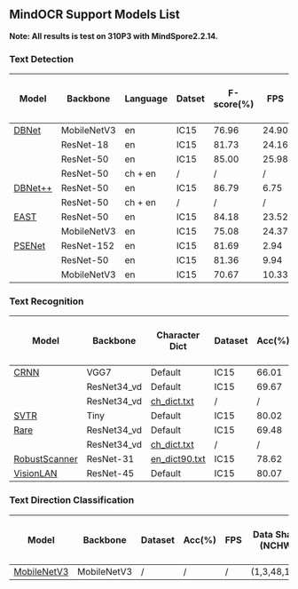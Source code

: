 ## MindOCR Support Models List

**Note: All results is test on 310P3 with MindSpore2.2.14.**

### Text Detection

| Model | Backbone | Language | Datset | F-score(%) | FPS | Data Shape (NCHW) | Lite convert config txt | Configuration File | Download Link |
|---|---|---|---|---|---|---|---|---|---|
| [DBNet](https://github.com/mindspore-lab/mindocr/tree/main/configs/det/dbnet) | MobileNetV3 | en | IC15 | 76.96 | 24.90 | (1,3,736,1280) | [config.txt](https://download-mindspore.osinfra.cn/toolkits/mindocr/dbnet/db_mobilenetv3_icdar15_config.txt) | [yaml](https://github.com/mindspore-lab/mindocr/tree/main/configs/det/dbnet/db_mobilenetv3_icdar15.yaml) | [mindir](https://download-mindspore.osinfra.cn/toolkits/mindocr/dbnet/db_mobilenetv3_icdar15.mindir) |
| | ResNet-18 | en | IC15 | 81.73 | 24.16 | (1,3,736,1280) | [config.txt](https://download-mindspore.osinfra.cn/toolkits/mindocr/dbnet/db_r18_icdar15_config.txt) | [yaml](https://github.com/mindspore-lab/mindocr/tree/main/configs/det/dbnet/db_r18_icdar15.yaml) | [mindir](https://download-mindspore.osinfra.cn/toolkits/mindocr/dbnet/db_r18_icdar15.mindir) |
| | ResNet-50 | en | IC15 | 85.00 | 25.98 | (1,3,736,1280) | [config.txt](https://download-mindspore.osinfra.cn/toolkits/mindocr/dbnet/db_r50_icdar15_config.txt) | [yaml](https://github.com/mindspore-lab/mindocr/tree/main/configs/det/dbnet/db_r50_icdar15.yaml) | [mindir](https://download-mindspore.osinfra.cn/toolkits/mindocr/dbnet/db_r50_icdar15.mindir) |
| | ResNet-50 | ch + en | / | / | / | (1,3,736,1280) | [config.txt](https://download-mindspore.osinfra.cn/toolkits/mindocr/dbnet/db_r50_icdar15-ch_config.txt) | [yaml](https://github.com/mindspore-lab/mindocr/tree/main/configs/det/dbnet/db_r50_icdar15.yaml) | [mindir](https://download-mindspore.osinfra.cn/toolkits/mindocr/dbnet/db_r50_icdar15-ch.mindir) |
| [DBNet++](https://github.com/mindspore-lab/mindocr/tree/main/configs/det/dbnet) | ResNet-50 | en | IC15 | 86.79 | 6.75 | (1,3,1152,2048) | [config.txt](https://download-mindspore.osinfra.cn/toolkits/mindocr/dbnet/dbpp_r50_icdar15_config.txt) | [yaml](https://github.com/mindspore-lab/mindocr/tree/main/configs/det/dbnet/dbpp_r50_icdar15.yaml) | [mindir](https://download-mindspore.osinfra.cn/toolkits/mindocr/dbnet/dbpp_r50_icdar15.mindir) |
| | ResNet-50 | ch + en | / | / | / | (1,3,1152,2048) | [config.txt](https://download-mindspore.osinfra.cn/toolkits/mindocr/dbnet/dbpp_r50_icdar15-ch_config.txt) | [yaml](https://github.com/mindspore-lab/mindocr/tree/main/configs/det/dbnet/dbpp_r50_icdar15.yaml) | [mindir](https://download-mindspore.osinfra.cn/toolkits/mindocr/dbnet/dbpp_r50_icdar15-ch.mindir) |
| [EAST](https://github.com/mindspore-lab/mindocr/tree/main/configs/det/east) | ResNet-50 | en | IC15 | 84.18 | 23.52 | (1,3,720,1280) | [config.txt](https://download-mindspore.osinfra.cn/toolkits/mindocr/east/east_r50_icdar15_config.txt) | [yaml](https://github.com/mindspore-lab/mindocr/tree/main/configs/det/east/east_r50_icdar15.yaml) | [mindir](https://download-mindspore.osinfra.cn/toolkits/mindocr/east/east_r50_icdar15.mindir) |
| | MobileNetV3 | en | IC15 | 75.08 | 24.37 | (1,3,720,1280) | [config.txt](https://download-mindspore.osinfra.cn/toolkits/mindocr/east/east_mobilenetv3_icdar15_config.txt) | [yaml](https://github.com/mindspore-lab/mindocr/blob/main/configs/det/east/east_mobilenetv3_icdar15.yaml) | [mindir](https://download-mindspore.osinfra.cn/toolkits/mindocr/east/east_mobilenetv3_icdar15.mindir) |
| [PSENet](https://github.com/mindspore-lab/mindocr/tree/main/configs/det/psenet) | ResNet-152 | en | IC15 | 81.69 | 2.94 | (1,3,1472,2624) | [config.txt](https://download-mindspore.osinfra.cn/toolkits/mindocr/psenet/pse_r152_icdar15_config.txt) | [yaml](https://github.com/mindspore-lab/mindocr/tree/main/configs/det/psenet/pse_r152_icdar15.yaml) | [mindir](https://download-mindspore.osinfra.cn/toolkits/mindocr/psenet/pse_r152_icdar15.mindir) |
| | ResNet-50 | en | IC15 | 81.36 | 9.94 | (1,3,736,1312) | [config.txt](https://download-mindspore.osinfra.cn/toolkits/mindocr/psenet/pse_r50_icdar15_config.txt) | [yaml](https://github.com/mindspore-lab/mindocr/tree/main/configs/det/psenet/pse_r50_icdar15.yaml) | [mindir](https://download-mindspore.osinfra.cn/toolkits/mindocr/psenet/pse_r50_icdar15.mindir) |
| | MobileNetV3 | en | IC15 | 70.67 | 10.33 | (1,3,736,1312) | [config.txt](https://download-mindspore.osinfra.cn/toolkits/mindocr/psenet/pse_mv3_icdar15_config.txt) | [yaml](https://github.com/mindspore-lab/mindocr/tree/main/configs/det/psenet/pse_mv3_icdar15.yaml) | [mindir](https://download-mindspore.osinfra.cn/toolkits/mindocr/psenet/pse_mv3_icdar15.mindir) |

### Text Recognition

| Model | Backbone | Character Dict | Dataset | Acc(%) | FPS | Data Shape (NCHW) | Lite convert config txt | Configuration File | Download Link |
|---|---|---|---|---|---|---|---|---|---|
| [CRNN](https://github.com/mindspore-lab/mindocr/tree/main/configs/rec/crnn) | VGG7 | Default | IC15 | 66.01 | 394.30 | (1,3,32,100) | [config.txt](https://download-mindspore.osinfra.cn/toolkits/mindocr/crnn/crnn_vgg7_config.txt) | [yaml](https://github.com/mindspore-lab/mindocr/tree/main/configs/rec/crnn/crnn_vgg7.yaml) | [mindir](https://download-mindspore.osinfra.cn/toolkits/mindocr/crnn/crnn_vgg7.mindir) |
| | ResNet34_vd | Default | IC15 | 69.67 | 339.45 | (1,3,32,100) | [config.txt](https://download-mindspore.osinfra.cn/toolkits/mindocr/crnn/crnn_resnet34_config.txt) | [yaml](https://github.com/mindspore-lab/mindocr/tree/main/configs/rec/crnn/crnn_resnet34.yaml) | [mindir](https://download-mindspore.osinfra.cn/toolkits/mindocr/crnn/crnn_resnet34.mindir) |
| | ResNet34_vd | [ch_dict.txt](https://github.com/mindspore-lab/mindocr/tree/main/mindocr/utils/dict/ch_dict.txt) | / | / | / | (1,3,32,320) | [config.txt](https://download-mindspore.osinfra.cn/toolkits/mindocr/crnn/crnn_resnet34_ch_config.txt) | [yaml](https://github.com/mindspore-lab/mindocr/tree/main/configs/rec/crnn/crnn_resnet34_ch.yaml) | [mindir](https://download-mindspore.osinfra.cn/toolkits/mindocr/crnn/crnn_resnet34_ch.mindir) |
| [SVTR](https://github.com/mindspore-lab/mindocr/tree/main/configs/rec/svtr) | Tiny | Default | IC15 | 80.02 | 314.08 | (1,3,64,256) | [config.txt](https://download-mindspore.osinfra.cn/toolkits/mindocr/svtr/svtr_tiny_config.txt) | [yaml](https://github.com/mindspore-lab/mindocr/blob/main/configs/rec/svtr/svtr_tiny.yaml) | [mindir](https://download-mindspore.osinfra.cn/toolkits/mindocr/svtr/svtr_tiny.mindir) |
| [Rare](https://github.com/mindspore-lab/mindocr/tree/main/configs/rec/rare) | ResNet34_vd | Default | IC15 | 69.48 | 239.66 | (1,3,32,100) | [config.txt](https://download-mindspore.osinfra.cn/toolkits/mindocr/rare/rare_resnet34_config.txt) | [yaml](https://github.com/mindspore-lab/mindocr/blob/main/configs/rec/rare/rare_resnet34.yaml) | [mindir](https://download-mindspore.osinfra.cn/toolkits/mindocr/rare/rare_resnet34.mindir) |
| | ResNet34_vd | [ch_dict.txt](https://github.com/mindspore-lab/mindocr/tree/main/mindocr/utils/dict/ch_dict.txt) | / | / | / | (1,3,32,320) | [config.txt](https://download-mindspore.osinfra.cn/toolkits/mindocr/rare/rare_resnet34_ch_config.txt) | [yaml](https://github.com/mindspore-lab/mindocr/blob/main/configs/rec/rare/rare_resnet34_ch.yaml) | [mindir](https://download-mindspore.osinfra.cn/toolkits/mindocr/rare/rare_resnet34_ch.mindir) |
| [RobustScanner](https://github.com/mindspore-lab/mindocr/tree/main/configs/rec/robustscanner) | ResNet-31 | [en_dict90.txt](https://github.com/mindspore-lab/mindocr/blob/main/mindocr/utils/dict/en_dict90.txt) | IC15 | 78.62 | 63.81 | (1,3,48,160) | [config.txt](https://download-mindspore.osinfra.cn/toolkits/mindocr/robustscanner/robustscanner_resnet31_config.txt) | [yaml](https://github.com/mindspore-lab/mindocr/blob/main/configs/rec/robustscanner/robustscanner_resnet31.yaml) | [mindir](https://download-mindspore.osinfra.cn/toolkits/mindocr/robustscanner/robustscanner_resnet31.mindir) |
| [VisionLAN](https://github.com/mindspore-lab/mindocr/tree/main/configs/rec/visionlan) | ResNet-45 | Default | IC15 | 80.07 | 301.49 | (1,3,64,256) | [config.txt](https://download-mindspore.osinfra.cn/toolkits/mindocr/visionlan/visionlan_resnet45_LA_config.txt) | [yaml(LA)](https://github.com/mindspore-lab/mindocr/blob/main/configs/rec/visionlan/visionlan_resnet45_LA.yaml) | [mindir(LA)](https://download-mindspore.osinfra.cn/toolkits/mindocr/visionlan/visionlan_resnet45_LA.mindir) |


### Text Direction Classification
| Model | Backbone | Dataset | Acc(%) | FPS | Data Shape (NCHW) | Lite convert config txt | Configuration File | Download Link |
|---|---|---|---|---|---|---|---|---|
| [MobileNetV3](https://github.com/mindspore-lab/mindocr/tree/main/configs/cls/mobilenetv3) | MobileNetV3 | / | / | / | (1,3,48,192) | [config.txt](https://download-mindspore.osinfra.cn/toolkits/mindocr/cls/cls_mv3_config.txt) | [yaml](https://github.com/mindspore-lab/mindocr/tree/main/configs/cls/mobilenetv3/cls_mv3.yaml) | [mindir](https://download-mindspore.osinfra.cn/toolkits/mindocr/cls/cls_mv3.mindir) |
